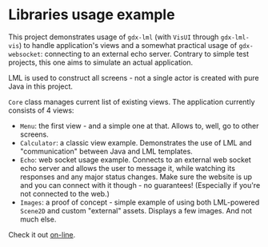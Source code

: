 # Libraries usage example

This project demonstrates usage of `gdx-lml` (with `VisUI` through `gdx-lml-vis`) to handle application's views and a somewhat practical usage of `gdx-websocket`: connecting to an external echo server. Contrary to simple test projects, this one aims to simulate an actual application.

LML is used to construct all screens - not a single actor is created with pure Java in this project.

`Core` class manages current list of existing views. The application currently consists of 4 views:

- `Menu`: the first view - and a simple one at that. Allows to, well, go to other screens.
- `Calculator`: a classic view example. Demonstrates the use of LML and "communication" between Java and LML templates.
- `Echo`: web socket usage example. Connects to an external web socket echo server and allows the user to message it, while watching its responses and any major status changes. Make sure the website is up and you can connect with it though - no guarantees! (Especially if you're not connected to the web.)
- `Images`: a proof of concept - simple example of using both LML-powered `Scene2D` and custom "external" assets. Displays a few images. And not much else.

Check it out [on-line](http://czyzby.github.io/gdx-lml/lml-vis-websocket).
